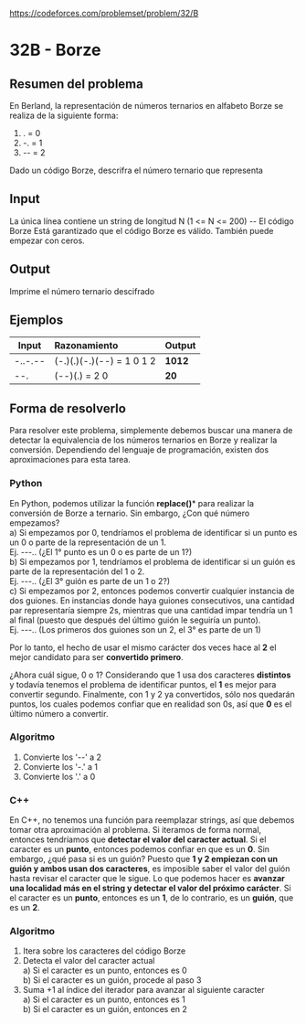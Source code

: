 https://codeforces.com/problemset/problem/32/B

# 32B - Borze

## Resumen del problema
En Berland, la representación de números ternarios en alfabeto Borze se realiza de la siguiente forma:
1) . = 0
2) -. = 1
3) -- = 2

Dado un código Borze, descrifra el número ternario que representa

## Input
La única línea contiene un string de longitud N (1 <= N <= 200) -- El código Borze
Está garantizado que el código Borze es válido. También puede empezar con ceros.

## Output
Imprime el número ternario descifrado

## Ejemplos
| Input    | Razonamiento  | Output    |
| -------- | :------------ | --------- |
| -..-.--  | (-.)(.)(-.)(--) = 1 0 1 2  | **1012**  |
| --.      | (--)(.) = 2 0              | **20**    |

## Forma de resolverlo
Para resolver este problema, simplemente debemos buscar una manera de detectar la equivalencia de los números ternarios en Borze y realizar la conversión. Dependiendo del lenguaje de programación, existen dos aproximaciones para esta tarea.

### Python
En Python, podemos utilizar la función **replace()*** para realizar la conversión de Borze a ternario. Sin embargo, ¿Con qué número empezamos? \
a) Si empezamos por 0, tendríamos el problema de identificar si un punto es un 0 o parte de la representación de un 1. \
Ej. ---.. (¿El 1° punto es un 0 o es parte de un 1?) \
b) Si empezamos por 1, tendríamos el problema de identificar si un guión es parte de la representación del 1 o 2. \
Ej. ---.. (¿El 3° guión es parte de un 1 o 2?) \
c) Si empezamos por 2, entonces podemos convertir cualquier instancia de dos guiones. En instancias donde haya guiones consecutivos, una cantidad par representaría siempre 2s, mientras que una cantidad impar tendría un 1 al final (puesto que después del último guión le seguiría un punto). \
Ej. ---.. (Los primeros dos guiones son un 2, el 3° es parte de un 1)

Por lo tanto, el hecho de usar el mismo carácter dos veces hace al **2** el mejor candidato para ser **convertido primero**. 

¿Ahora cuál sigue, 0 o 1? Considerando que 1 usa dos caracteres **distintos** y todavía tenemos el problema de identificar puntos, el **1** es mejor para convertir segundo. Finalmente, con 1 y 2 ya convertidos, sólo nos quedarán puntos, los cuales podemos confiar que en realidad son 0s, así que **0** es el último número a convertir.

### Algoritmo
1) Convierte los '--' a 2
2) Convierte los '-.' a 1
3) Convierte los '.' a 0

### C++
En C++, no tenemos una función para reemplazar strings, así que debemos tomar otra aproximación al problema. Si iteramos de forma normal, entonces tendríamos que **detectar el valor del caracter actual**. Si el caracter es un **punto**, entonces podemos confiar en que es un **0**. Sin embargo, ¿qué pasa si es un guión? Puesto que **1 y 2 empiezan con un guión y ambos usan dos caracteres**, es imposible saber el valor del guión hasta revisar el caracter que le sigue. Lo que podemos hacer es **avanzar una localidad más en el string y detectar el valor del próximo carácter**. Si el caracter es un **punto**, entonces es un **1**, de lo contrario, es un **guión**, que es un **2**. 

### Algoritmo
1) Itera sobre los caracteres del código Borze
2) Detecta el valor del caracter actual \
a) Si el caracter es un punto, entonces es 0 \
b) Si el caracter es un guión, procede al paso 3
3) Suma +1 al índice del iterador para avanzar al siguiente caracter \
a) Si el caracter es un punto, entonces es 1 \
b) Si el caracter es un guión, entonces en 2
